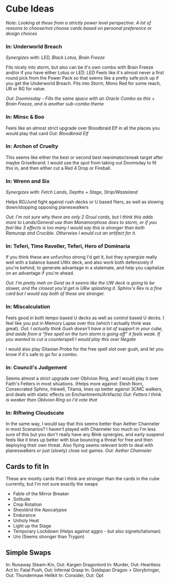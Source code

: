 # Cube Ideas

_Note: Looking at these from a strictly power level perspective. A lot of reasons to choose/not choose cards based on personal preference or design choices_

### In: Underworld Breach
_Synergizes with: LED, Black Lotus, Brain Freeze_

Fits nicely into storm, but also can be it's own combo with Brain Freeze and/or if you have either Lotus or LED. LED Feels like it's almost never a first round pick from the Power Pack so that seems like a pretty safe pick up if you get the Underworld Breach. Fits into Storm, Mono Red for some reach, UR or RG for value.

_Out: Doomnsday - Fills the same space with an Oracle Combo as this + Brain Freeze, and is another sub-combo theme_

### In: Minsc & Boo

Feels like an almost strict upgrade over Bloodbraid Elf in all the places you would play that card
_Out: Bloodbraid Elf_

### In: Archon of Cruelty

This seems like either the best or second best reanimator/sneak target after maybe Griselbrand. I would use the spot from taking out Doomsday to fit this in, and then either cut a Red 4 Drop or Fireball.

### In: Wrenn and Six
_Synergizes with: Fetch Lands, Depths + Stage, Strip/Wasteland_

Helps RG/Jund fight against rush decks or U based fliers, as well as slowing down/stopping opposing planeswalkers

_Out: I'm not sure why there are only 2 Gruul cards, but I think this adds more to Lands/General use than Manamorphose does to storm, or if you feel like 3 effects is too many I would say this is stronger than both Ramunap and Crucible. Otherwise I would cut an artifact for it._

### In: Teferi, Time Raveller, Teferi, Hero of Dominaria

If you think these are unfun/too strong I'd get it, but they synergize really well with a balance based UWx deck, and also work both defensively if you're behind, to generate advantage in a stalemate, and help you capitalize on an advantage if you're ahead.

_Out: I'm pretty meh on Geist as it seems like the UW deck is going to be slower, and the closest you'd get is URw splashing it. Sphinx's Rev is a fine card but I would say both of these are stronger._

### In: Miscalculation

Feels good in both tempo based U decks as well as control based U decks. I feel like you put in Memory Lapse over this (which I actually think was great).
_Out: I actually think Gush doesn't have a lot of support in your cube, and aside from a "free spell on the turn storm is going off" it feels weak. If you wanted to cut a counterspell I would play this over Negate_

I would also play Gitaxian Probe for the free spell slot over gush, and let you know if it's safe to go for a combo.

### In: Council's Judgement

Seems almost a strict upgrade over Oblivion Ring, and I would play it over Faith's Fetters in most situations. (Helps more against: Elesh Norn, Consecrated Sphinx, Inkwell, Titania, lines up better against 3CMC walkers, and deals with static effects on Enchantments/Artifacts)
_Out: Fetters I think is weaker than Oblivion Ring so I'd vote that_

### In: Riftwing Cloudscate

In the same way, I would say that this seems better than Aether Channeler in most Scenarios? I haven't played with Channeler too much so I'm less sure of this but you don't really have any Blink synergies, and early suspend feels like it lines up better with blue bouncing a threat for free and then deploying their own threat. Also flying seems relevant both to deal with planeswalkers or just (slowly) close out games.
_Out: Aether Channeler_

## Cards to fit In
These are mostly cards that I think are stronger than the cards in the cube currently, but I'm not sure exactly the swaps
 * Fable of the Mirror Breaker
 * Solitude
 * Crop Rotation
 * Sheoldrid the Apocalypse
 * Endurance
 * Unholy Heat
 * Light up the Stage
 * Temporary Lockdown (Helps against aggro - but also signets/talisman)
 * Uro (Seems stronger than Trygon)

## Simple Swaps
In: Runaway Steam-Kin, Out: Kargen Dragonlord
In: Murder, Out: Heartless Act
In: Fatal Push, Out: Infernal Grasp
In: Goldspan Dragon > Glorybringer, Out: Thundermaw Hellkit
In: Consider, Out: Opt

